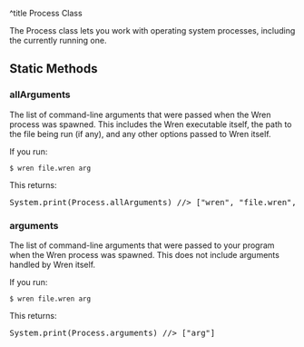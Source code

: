 ^title Process Class

The Process class lets you work with operating system processes, including the
currently running one.

## Static Methods

### **allArguments**

The list of command-line arguments that were passed when the Wren process was
spawned. This includes the Wren executable itself, the path to the file being
run (if any), and any other options passed to Wren itself.

If you run:

    $ wren file.wren arg

This returns:

<pre class="snippet">
System.print(Process.allArguments) //> ["wren", "file.wren", "arg"]
</pre>

### **arguments**

The list of command-line arguments that were passed to your program when the
Wren process was spawned. This does not include arguments handled by Wren
itself.

If you run:

    $ wren file.wren arg

This returns:

<pre class="snippet">
System.print(Process.arguments) //> ["arg"]
</pre>